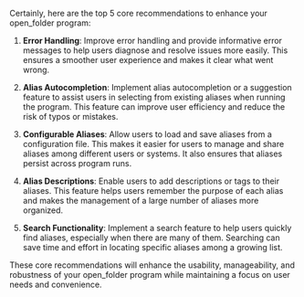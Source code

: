 Certainly, here are the top 5 core recommendations to enhance your open_folder program:

1. **Error Handling**: Improve error handling and provide informative error messages to help users diagnose and resolve issues more easily. This ensures a smoother user experience and makes it clear what went wrong.

2. **Alias Autocompletion**: Implement alias autocompletion or a suggestion feature to assist users in selecting from existing aliases when running the program. This feature can improve user efficiency and reduce the risk of typos or mistakes.

3. **Configurable Aliases**: Allow users to load and save aliases from a configuration file. This makes it easier for users to manage and share aliases among different users or systems. It also ensures that aliases persist across program runs.

4. **Alias Descriptions**: Enable users to add descriptions or tags to their aliases. This feature helps users remember the purpose of each alias and makes the management of a large number of aliases more organized.

5. **Search Functionality**: Implement a search feature to help users quickly find aliases, especially when there are many of them. Searching can save time and effort in locating specific aliases among a growing list.

These core recommendations will enhance the usability, manageability, and robustness of your open_folder program while maintaining a focus on user needs and convenience.